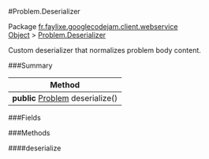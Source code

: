 #Problem.Deserializer

Package [fr.faylixe.googlecodejam.client.webservice](https://github.com/Faylixe/googlecodejam-client/blob/master/fr/faylixe/googlecodejam/client/webservice)<br>
[Object]() > [Problem.Deserializer]()

Custom deserializer that normalizes problem body content.

###Summary


| Method |
| --- |
| **public** [Problem]() deserialize() |

###Fields


###Methods

####deserialize



